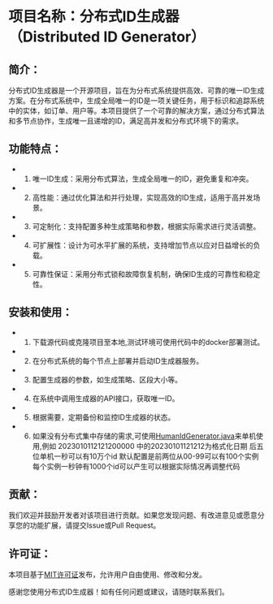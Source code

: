 # 项目名称：分布式ID生成器（Distributed ID Generator）

## 简介：
分布式ID生成器是一个开源项目，旨在为分布式系统提供高效、可靠的唯一ID生成方案。在分布式系统中，生成全局唯一的ID是一项关键任务，用于标识和追踪系统中的实体，如订单、用户等。本项目提供了一个可靠的解决方案，通过分布式算法和多节点协作，生成唯一且递增的ID，满足高并发和分布式环境下的需求。

## 功能特点：
- 1. 唯一ID生成：采用分布式算法，生成全局唯一的ID，避免重复和冲突。
- 2. 高性能：通过优化算法和并行处理，实现高效的ID生成，适用于高并发场景。
- 3. 可定制化：支持配置多种生成策略和参数，根据实际需求进行灵活调整。
- 4. 可扩展性：设计为可水平扩展的系统，支持增加节点以应对日益增长的负载。
- 5. 可靠性保证：采用分布式锁和故障恢复机制，确保ID生成的可靠性和稳定性。

## 安装和使用：
- 1. 下载源代码或克隆项目至本地,测试环境可使用代码中的docker部署测试。
- 2. 在分布式系统的每个节点上部署并启动ID生成器服务。
- 3. 配置生成器的参数，如生成策略、区段大小等。
- 4. 在系统中调用生成器的API接口，获取唯一ID。
- 5. 根据需要，定期备份和监控ID生成器的状态。
- 6. 如果没有分布式集中存储的需求,可使用[HumanIdGenerator.java](id-generator-facade%2Fsrc%2Fmain%2Fjava%2Fcom%2Fyyp%2Fid%2Fgenerator%2Ftools%2FHumanIdGenerator.java)来单机使用,例如 2023010112121200000 中的20230101121212为格式化日期 后五位单机一秒可以有10万个id 默认配置是前两位从00-99可以有100个实例 每个实例一秒钟有1000个id可以产生可以根据实际情况再调整代码



## 贡献：
我们欢迎并鼓励开发者对该项目进行贡献。如果您发现问题、有改进意见或愿意分享您的功能扩展，请提交Issue或Pull Request。

## 许可证：
本项目基于[MIT许可证](https://opensource.org/licenses/MIT)发布，允许用户自由使用、修改和分发。

感谢您使用分布式ID生成器！如有任何问题或建议，请随时联系我们。